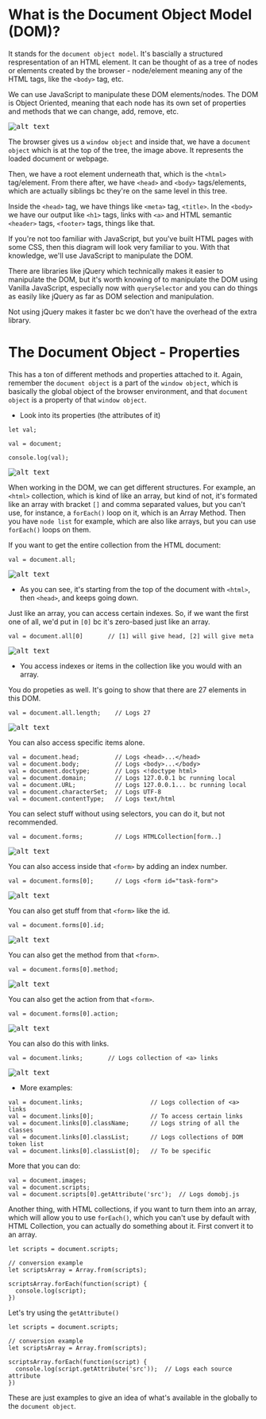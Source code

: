 # What is the Document Object Model (DOM)?

It stands for the ```document object model```. It's bascially a structured respresentation of an HTML element. It can be thought of as a tree of nodes or elements created by the browser - node/element meaning any of the HTML tags, like the ```<body>``` tag, etc. 

We can use JavaScript to manipulate these DOM elements/nodes. The DOM is Object Oriented, meaning that each node has its own set of properties and methods that we can change, add, remove, etc.

<kbd>![alt text](img/domtree.png "screenshot")</kbd>

The browser gives us a ```window object``` and inside that, we have a ```document object``` which is at the top of the tree, the image above. It represents the loaded document or webpage. 

Then, we have a root element underneath that, which is the ```<html>``` tag/element. From there after, we have ```<head>``` and ```<body>``` tags/elements, which are actually siblings bc they're on the same level in this tree. 

Inside the ```<head>``` tag, we have things like ```<meta>``` tag, ```<title>```.
In the ```<body>``` we have our output like ```<h1>``` tags, links with ```<a>``` and HTML semantic ```<header>``` tags, ```<footer>``` tags, things like that.

If you're not too familiar with JavaScript, but you've built HTML pages with some CSS, then this diagram will look very familiar to you. With that knowledge, we'll use JavaScript to manipulate the DOM.

There are libraries like jQuery which technically makes it easier to manipulate the DOM, but it's worth knowing of to manipulate the DOM using Vanilla JavaScript, especially now with ```querySelector``` and you can do things as easily like jQuery as far as DOM selection and manipulation.

Not using jQuery makes it faster bc we don't have the overhead of the extra library.

# The Document Object - Properties

This has a ton of different methods and properties attached to it. Again, remember the ```document object``` is a part of the ```window object```, which is basically the global object of the browser environment, and that ```document object``` is a property of that ```window object```.

* Look into its properties (the attributes of it)

```
let val;

val = document;

console.log(val);
```
<kbd>![alt text](img/document.png "screenshot")</kbd>

When working in the DOM, we can get different structures. For example, an ```<html>``` collection, which is kind of like an array, but kind of not, it's formated like an array with bracket ```[]``` and comma separated values, but you can't use, for instance, a ```forEach()``` loop on it, which is an Array Method. Then you have ```node list``` for example, which are also like arrays, but you can use ```forEach()``` loops on them.

If you want to get the entire collection from the HTML document:

```
val = document.all;
```
<kbd>![alt text](img/htmlall.png "screenshot")</kbd>

* As you can see, it's starting from the top of the document with ```<html>```, then ```<head>```, and keeps going down.


Just like an array, you can access certain indexes. So, if we want the first one of all, we'd put in ```[0]``` bc it's zero-based just like an array.

```
val = document.all[0]       // [1] will give head, [2] will give meta
```

<kbd>![alt text](img/html0.png "screenshot")</kbd>

* You access indexes or items in the collection like you would with an array.

You do propeties as well. It's going to show that there are 27 elements in this DOM.

```
val = document.all.length;    // Logs 27
```

<kbd>![alt text](img/htmllength.png "screenshot")</kbd>

You can also access specific items alone.

```
val = document.head;          // Logs <head>...</head>
val = document.body;          // Logs <body>...</body>
val = document.doctype;       // Logs <!doctype html>
val = document.domain;        // Logs 127.0.0.1 bc running local
val = document.URL;           // Logs 127.0.0.1... bc running local
val = document.characterSet;  // Logs UTF-8
val = document.contentType;   // Logs text/html
```

You can select stuff without using selectors, you can do it, but not recommended. 
```
val = document.forms;         // Logs HTMLCollection[form..]
```

<kbd>![alt text](img/selform.png "screenshot")</kbd>

You can also access inside that ```<form>``` by adding an index number.
```
val = document.forms[0];      // Logs <form id="task-form">
```
<kbd>![alt text](img/formindx0.png "screenshot")</kbd>

You can also get stuff from that ```<form>``` like the id.

```
val = document.forms[0].id;
```
<kbd>![alt text](img/formid.png "screenshot")</kbd>


You can also get the method from that ```<form>```.
```
val = document.forms[0].method;
```
<kbd>![alt text](img/formmethod.png "screenshot")</kbd>

You can also get the action from that ```<form>```.
```
val = document.forms[0].action;
```
<kbd>![alt text](img/formaction.png "screenshot")</kbd>

You can also do this with links.         
```
val = document.links;       // Logs collection of <a> links
```
<kbd>![alt text](img/doclinks.png "screenshot")</kbd>

* More examples:
```
val = document.links;                   // Logs collection of <a> links
val = document.links[0];                // To access certain links
val = document.links[0].className;      // Logs string of all the classes
val = document.links[0].classList;      // Logs collections of DOM token list
val = document.links[0].classList[0];   // To be specific
```

More that you can do:
```
val = document.images;
val = document.scripts;
val = document.scripts[0].getAttribute('src');  // Logs domobj.js
```

Another thing, with HTML collections, if you want to turn them into an array, which will allow you to use ```forEach()```, which you can't use by default with HTML Collection, you can actually do something about it. First convert it to an array.

```
let scripts = document.scripts;

// conversion example
let scriptsArray = Array.from(scripts);

scriptsArray.forEach(function(script) {
  console.log(script);
})
```

Let's try using the ```getAttribute()```
```
let scripts = document.scripts;

// conversion example
let scriptsArray = Array.from(scripts);

scriptsArray.forEach(function(script) {
  console.log(script.getAttribute('src'));  // Logs each source attribute
})
```

These are just examples to give an idea of what's available in the globally to the ```document object```.